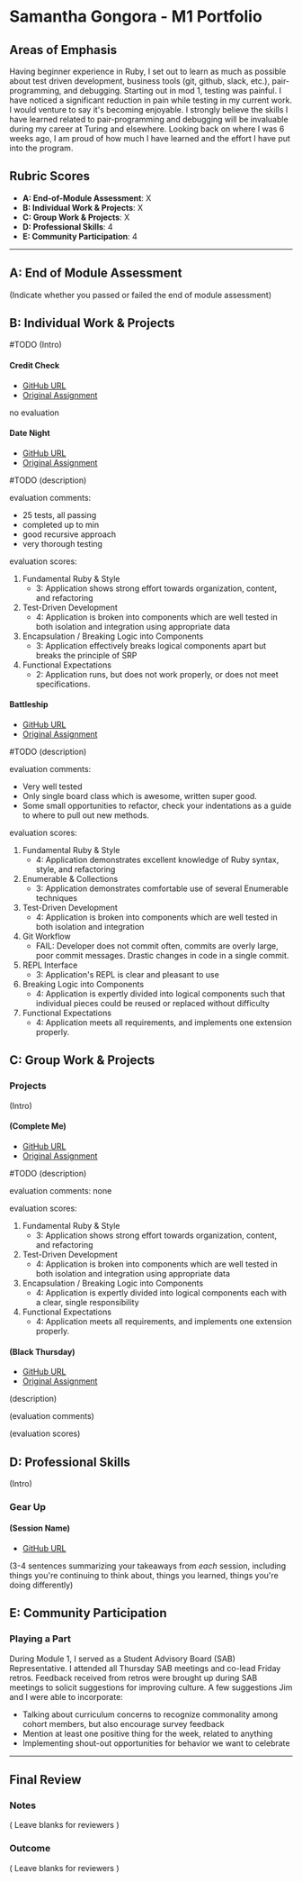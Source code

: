 # Samantha Gongora - M1 Portfolio

## Areas of Emphasis

Having beginner experience in Ruby, I set out to learn as much as possible about test driven development, business tools (git, github, slack, etc.), pair-programming, and debugging. Starting out in mod 1, testing was painful. I have noticed a significant reduction in pain while testing in my current work. I would venture to say it's becoming enjoyable. I strongly believe the skills I have learned related to pair-programming and debugging will be invaluable during my career at Turing and elsewhere. Looking back on where I was 6 weeks ago, I am proud of how much I have learned and the effort I have put into the program.  

## Rubric Scores

* **A: End-of-Module Assessment**: X
* **B: Individual Work & Projects**: X
* **C: Group Work & Projects**: X
* **D: Professional Skills**: 4
* **E: Community Participation**: 4

-----------------------

## A: End of Module Assessment

(Indicate whether you passed or failed the end of module assessment)


## B: Individual Work & Projects

#TODO (Intro)

#### Credit Check

* [GitHub URL](https://github.com/samanthagongora/credit_check)
* [Original Assignment](https://github.com/turingschool/backend-curriculum-site/blob/gh-pages/module1/projects/credit_check.markdown)

no evaluation

#### Date Night

* [GitHub URL](https://github.com/samanthagongora/date_night)
* [Original Assignment](https://github.com/turingschool/backend-curriculum-site/blob/gh-pages/module1/projects/date_night.markdown)

#TODO (description)

evaluation comments:
   * 25 tests, all passing
   * completed up to min
   * good recursive approach
   * very thorough testing

evaluation scores:
1. Fundamental Ruby & Style
   * 3: Application shows strong effort towards organization, content, and refactoring
2. Test-Driven Development
   * 4: Application is broken into components which are well tested in both isolation and integration using appropriate data
3. Encapsulation / Breaking Logic into Components
   * 3: Application effectively breaks logical components apart but breaks the principle of SRP
4. Functional Expectations
   * 2: Application runs, but does not work properly, or does not meet specifications.

#### Battleship

* [GitHub URL](https://github.com/samanthagongora/battleship)
* [Original Assignment](https://github.com/turingschool/backend-curriculum-site/blob/gh-pages/module1/projects/battleship.markdown)

#TODO (description)

evaluation comments:
   * Very well tested
   * Only single board class which is awesome, written super good.
   * Some small opportunities to refactor, check your indentations as a guide to where to pull out new methods.

evaluation scores:
1. Fundamental Ruby & Style
   * 4: Application demonstrates excellent knowledge of Ruby syntax, style, and refactoring
2. Enumerable & Collections
   * 3: Application demonstrates comfortable use of several Enumerable techniques
3. Test-Driven Development
   * 4: Application is broken into components which are well tested in both isolation and integration
4. Git Workflow
   * FAIL: Developer does not commit often, commits are overly large, poor commit messages. Drastic changes in code in a single commit.
4. REPL Interface
   * 3: Application's REPL is clear and pleasant to use
5. Breaking Logic into Components
   * 4: Application is expertly divided into logical components such that individual pieces could be reused or replaced without difficulty
6. Functional Expectations
   * 4: Application meets all requirements, and implements one extension properly.

## C: Group Work & Projects

### Projects

(Intro)

#### (Complete Me)

* [GitHub URL](https://github.com/emcooper/complete_me)
* [Original Assignment](https://github.com/turingschool/backend-curriculum-site/blob/gh-pages/module1/projects/complete_me.markdown)

#TODO (description)

evaluation comments: none

evaluation scores:
1. Fundamental Ruby & Style
   * 3: Application shows strong effort towards organization, content, and refactoring
2. Test-Driven Development
   * 4: Application is broken into components which are well tested in both isolation and integration using appropriate data
3. Encapsulation / Breaking Logic into Components
   * 4: Application is expertly divided into logical components each with a clear, single responsibility
4. Functional Expectations
   * 4: Application meets all requirements, and implements one extension properly.

#### (Black Thursday)

* [GitHub URL](https://github.com/mdevoe12/black_thursday)
* [Original Assignment](https://github.com/turingschool/backend-curriculum-site/blob/gh-pages/module1/projects/black_thursday.markdown)

(description)

(evaluation comments)

(evaluation scores)

## D: Professional Skills
(Intro)

### Gear Up
#### (Session Name)

* [GitHub URL]()

(3-4 sentences summarizing your takeaways from _each_ session, including things you're continuing to think about, things you learned, things you're doing differently)

## E: Community Participation

### Playing a Part

During Module 1, I served as a Student Advisory Board (SAB) Representative. I attended all Thursday SAB meetings and co-lead Friday retros. Feedback received from retros were brought up during SAB meetings to solicit suggestions for improving culture. A few suggestions Jim and I were able to incorporate:
   * Talking about curriculum concerns to recognize commonality among cohort members, but also encourage survey feedback
   * Mention at least one positive thing for the week, related to anything
   * Implementing shout-out opportunities for behavior we want to celebrate

------------------

## Final Review

### Notes

( Leave blanks for reviewers )

### Outcome

( Leave blanks for reviewers )
